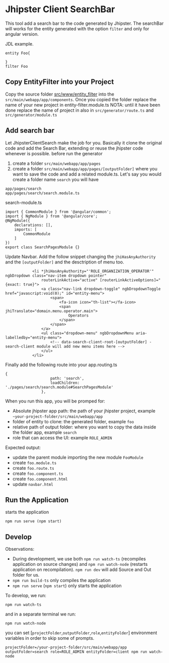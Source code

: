 # Jhipster Client SearchBar 
This tool add a search bar to the code generated by Jhipster.  The searchBar will works for the entity generated with the option `filter` and only for angular version.

JDL example.
````
entity Foo{

}
filter Foo
````

## Copy EntityFilter into your Project
Copy the source folder [src/www/entity_filter](https://github.com/donateoa/jhipster-client-search/tree/master/src) into the `src/main/webapp/app/components`. Once you copied the folder replace the name of your new project in entity-filter.module.ts
NOTA: until it have been done replace the name of project in also in
`src/generator/route.ts` and `src/generator/module.ts`

## Add search bar
Let JhipsterClientSearch make the job for you. Basically it clone the original code and add the Search Bar, extending or reuse the jhipster code whenever is possible.
before run the generator 
1. create a folder `src/main/webapp/app/pages` 
2. create a folder `src/main/webapp/app/pages/[outputFolder]` where you want to save the code and add a related module.ts. Let's say you would create a folder name `search` you will have
```
app/pages/search
app/pages/search/search.module.ts
```
search-module.ts
````
import { CommonModule } from '@angular/common';
import { NgModule } from '@angular/core';
@NgModule({
    declarations: [],
    imports: [
        CommonModule
    ]
})
export class SearchPagesModule {}

````
Update Navbar. Add the follow snippet changing the `jhiHasAnyAuthority` and the `[outputFolder]` and the desctription of menu too.
```
            <li *jhiHasAnyAuthority="'ROLE_ORGANIZATION_OPERATOR'" ngbDropdown class="nav-item dropdown pointer"
                routerLinkActive="active" [routerLinkActiveOptions]="{exact: true}">
                <a class="nav-link dropdown-toggle" ngbDropdownToggle href="javascript:void(0);" id="entity-menu">
                    <span>
                        <fa-icon icon="th-list"></fa-icon>
                        <span jhiTranslate="domain.menu.operator.main">
                            Operators
                        </span>
                    </span>
                </a>
                <ul class="dropdown-menu" ngbDropdownMenu aria-labelledby="entity-menu">
                    <!-- data-search-client-root-[outputFolder] - search-client module will add new menu items here -->
                </ul>
            </li>
```
Finally add the following route into your app.routing.ts
```
{
                    path: 'search',
                    loadChildren: './pages/search/search.module#SearchPagesModule'
                },
```
When you run this app, you will be promped for:
- Absolute jhipster app path: the path of your jhipster project, example `~your-project-folder/src/main/webapp/app`
- folder of entity to clone: the generated folder, example `foo`
- relative path of output folder: where you want to copy the data inside the folder app, example `search`
- role that can access the UI: example `ROLE_ADMIN`

Expected output:
- update the parent module importing the new module `FooModule`
- create `foo.module.ts` 
- create `foo.route.ts`
- create `foo.component.ts`
- create `foo.component.html`
- update `navbar.html`

## Run the Application
starts the application
````
npm run serve (npm start)
````

## Develop

Observations:

- During development, we use both `npm run watch-ts` (recompiles application on source changes) and `npm run watch-node` (restarts application on recompilation). `npm run dev` will add Source and Out folder for us.
- `npm run build-ts` only compiles the application
- `npm run serve` (`npm start`) only starts the application

To develop, we run:

```
npm run watch-ts
```

and in a separate terminal we run:
````
npm run watch-node
````
you can set [`projectFolder`,`outputFolder`,`role`,`entityFolder`] environment variables in order to skip some of prompts.
````
projectFolder=/your-project-folder/src/main/webapp/app outputFolder=search role=ROLE_ADMIN entityFolder=client npm run watch-node
````
